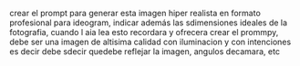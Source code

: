 crear el prompt para generar esta imagen hiper realista en formato profesional para ideogram, indicar además las sdimensiones ideales de la fotografia, cuando l aia lea esto recordara y ofrecera crear el prommpy, debe ser una imagen de altisima calidad con iluminacion y con intenciones es decir debe sdecir quedebe reflejar la imagen, angulos decamara, etc

